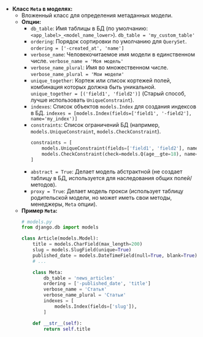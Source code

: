 
*   **Класс `Meta` в моделях:**
    *   Вложенный класс для определения метаданных модели.
    *   **Опции:**
        *   `db_table`: Имя таблицы в БД (по умолчанию: `<app_label>_<model_name_lower>`). `db_table = 'my_custom_table'`
        *   `ordering`: Порядок сортировки по умолчанию для `QuerySet`. `ordering = ['-created_at', 'name']`
        *   `verbose_name`: Человекочитаемое имя модели в единственном числе. `verbose_name = 'Моя модель'`
        *   `verbose_name_plural`: Имя во множественном числе. `verbose_name_plural = 'Мои модели'`
        *   `unique_together`: Кортеж или список кортежей полей, комбинация которых должна быть уникальной. `unique_together = [('field1', 'field2')]` (Старый способ, лучше использовать `UniqueConstraint`).
        *   `indexes`: Список объектов `models.Index` для создания индексов в БД. `indexes = [models.Index(fields=['field1', '-field2'], name='my_index')]`
        *   `constraints`: Список ограничений БД (например, `models.UniqueConstraint`, `models.CheckConstraint`).
            ```python
            constraints = [
                models.UniqueConstraint(fields=['field1', 'field2'], name='unique_field1_field2'),
                models.CheckConstraint(check=models.Q(age__gte=18), name='age_gte_18')
            ]
            ```
        *   `abstract = True`: Делает модель абстрактной (не создает таблицу в БД, используется для наследования общих полей/методов).
        *   `proxy = True`: Делает модель прокси (использует таблицу родительской модели, но может иметь свои методы, менеджеры, `Meta` опции).
    *   **Пример `Meta`:**
        ```python
        # models.py
        from django.db import models

        class Article(models.Model):
            title = models.CharField(max_length=200)
            slug = models.SlugField(unique=True)
            published_date = models.DateTimeField(null=True, blank=True)
            # ...

            class Meta:
                db_table = 'news_articles'
                ordering = ['-published_date', 'title']
                verbose_name = 'Статья'
                verbose_name_plural = 'Статьи'
                indexes = [
                    models.Index(fields=['slug']),
                ]

            def __str__(self):
                return self.title
